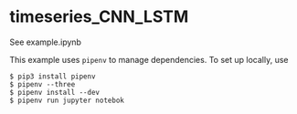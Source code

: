 # timeseries_CNN_LSTM

See example.ipynb

This example uses `pipenv` to manage dependencies. To set up locally, use

```
$ pip3 install pipenv
$ pipenv --three
$ pipenv install --dev
$ pipenv run jupyter notebok
```

